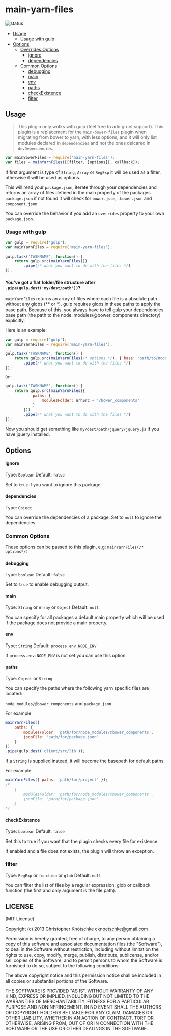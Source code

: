 main-yarn-files
================
![status](https://travis-ci.org/aimad-majdou/main-yarn-files.svg?branch=master)

- [Usage](#usage)
    - [Usage with gulp](#usage-with-gulp)
- [Options](#options)
    - [Overrides Options](#overrides-options)
        - [ignore](#ignore)
        - [dependencies](#dependencies)
    - [Common Options](#common-options)
        - [debugging](#debugging)
        - [main](#main)
        - [env](#env)
        - [paths](#paths)
        - [checkExistence](#checkexistence)
        - [filter](#filter)

## Usage

>This plugin only wotks with gulp (feel free to add grunt support).
>This plugin is a replacement for the `main-bower-files` plugin when migrating from bower to yarn, with less options, and it will only list modules declared in `dependencies` and not the ones delcared in `devDependencies`.

```javascript
var mainBowerFiles = require('main-yarn-files');
var files = mainYarnFiles([[filter, ]options][, callback]);
```

If first argument is type of `String`, `Array` or `RegExp` it will be used as a filter, otherwise it will be used as options.

This will read your `package.json`, iterate through your dependencies and returns an array of files defined in the main property of the packages `package.json` if not found it will check for `bower.json`, `.bower.json` and `component.json`.

You can override the behavior if you add an `overrides` property to your own `package.json`.

### Usage with gulp

```javascript
var gulp = require('gulp');
var mainYarnFiles = require('main-yarn-files');

gulp.task('TASKNAME', function() {
    return gulp.src(mainYarnFiles())
        .pipe(/* what you want to do with the files */)
});
```

#### You've got a flat folder/file structure after `.pipe(gulp.dest('my/dest/path'))`?

`mainYarnFiles` returns an array of files where each file is a absolute path without any globs (** or *). gulp requires globs in these paths to apply the base path. Because of this, you always have to tell gulp your dependencies base path (the path to the node_modules/@bower_components directory) explicitly.

Here is an example:

```javascript
var gulp = require('gulp');
var mainYarnFiles = require('main-yarn-files');

gulp.task('TASKNAME', function() {
    return gulp.src(mainYarnFiles(/* options */), { base: 'path/to/node_modules/@bower_components' })
        .pipe(/* what you want to do with the files */)
});

Or:

gulp.task('TASKNAME', function() {
    return gulp.src(mainYarnFiles({
			paths: {
				modulesFolder: nrhSrc + '/bower_components'
			}
		}))
        .pipe(/* what you want to do with the files */)
});
```

Now you should get something like `my/dest/path/jquery/jquery.js` if you have jquery installed.

## Options

#### ignore

Type: `Boolean` Default: `false`

Set to `true` if you want to ignore this package.

#### dependencies

Type: `Object`

You can override the dependencies of a package. Set to `null` to ignore the dependencies.

### Common Options

These options can be passed to this plugin, e.g: `mainYarnFiles(/* options*/)`

#### debugging

Type: `boolean` Default: `false`

Set to `true` to enable debugging output.

#### main

Type: `String` or `Array` or `Object` Default: `null`

You can specify for all packages a default main property which will be used if the package does not provide a main property.

#### env

Type: `String` Default: `process.env.NODE_ENV`

If `process.env.NODE_ENV` is not set you can use this option.

#### paths

Type: `Object` or `String`

You can specify the paths where the following yarn specific files are located:

`node_modules/@bower_components` and `package.json`

For example:

```javascript
mainYarnFiles({
    paths: {
        modulesFolder: 'path/for/node_modules/@bower_components',
        jsonFile: 'path/for/package.json'
    }
})
.pipe(gulp.dest('client/src/lib'));
```

If a `String` is supplied instead, it will become the basepath for default paths.

For example:

```javascript
mainYarnFiles({ paths: 'path/for/project' });
/*
    {
        modulesFolder: 'path/for/node_modules/@bower_components',
        jsonFile: 'path/for/package.json'
    }
*/
```

#### checkExistence

Type: `boolean` Default: `false`

Set this to true if you want that the plugin checks every file for existence.

If enabled and a file does not exists, the plugin will throw an exception.

### filter

Type: `RegExp` or `function` or `glob` Default: `null`

You can filter the list of files by a regular expression, glob or callback function (the first and only argument is the file path).


## LICENSE

(MIT License)

Copyright (c) 2013 Christopher Knötschke <cknoetschke@gmail.com>

Permission is hereby granted, free of charge, to any person obtaining
a copy of this software and associated documentation files (the
"Software"), to deal in the Software without restriction, including
without limitation the rights to use, copy, modify, merge, publish,
distribute, sublicense, and/or sell copies of the Software, and to
permit persons to whom the Software is furnished to do so, subject to
the following conditions:

The above copyright notice and this permission notice shall be
included in all copies or substantial portions of the Software.

THE SOFTWARE IS PROVIDED "AS IS", WITHOUT WARRANTY OF ANY KIND,
EXPRESS OR IMPLIED, INCLUDING BUT NOT LIMITED TO THE WARRANTIES OF
MERCHANTABILITY, FITNESS FOR A PARTICULAR PURPOSE AND
NONINFRINGEMENT. IN NO EVENT SHALL THE AUTHORS OR COPYRIGHT HOLDERS BE
LIABLE FOR ANY CLAIM, DAMAGES OR OTHER LIABILITY, WHETHER IN AN ACTION
OF CONTRACT, TORT OR OTHERWISE, ARISING FROM, OUT OF OR IN CONNECTION
WITH THE SOFTWARE OR THE USE OR OTHER DEALINGS IN THE SOFTWARE.
